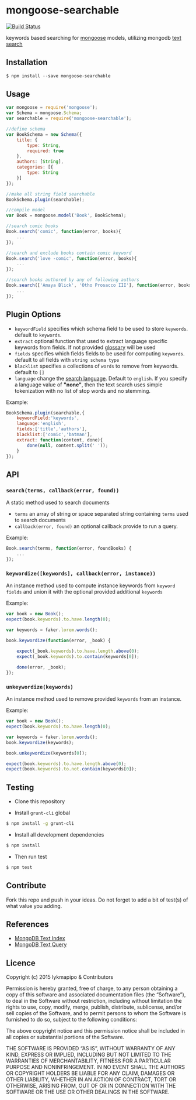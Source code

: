 mongoose-searchable
====================

[![Build Status](https://travis-ci.org/lykmapipo/mongoose-searchable.svg?branch=master)](https://travis-ci.org/lykmapipo/mongoose-searchable)

keywords based searching for [mongoose](https://github.com/Automattic/mongoose) models, utilizing mongodb [text search](https://docs.mongodb.org/manual/reference/operator/query/text/)

## Installation
```js
$ npm install --save mongoose-searchable
```

## Usage
```js
var mongoose = require('mongoose');
var Schema = mongoose.Schema;
var searchable = require('mongoose-searchable');

//define schema
var BookSchema = new Schema({
    title: {
        type: String,
        required: true
    },
    authors: [String],
    categories: [{
        type: String
    }]
});

//make all string field searchable
BookSchema.plugin(searchable);

//compile model
var Book = mongoose.model('Book', BookSchema);

//search comic books
Book.search('comic', function(error, books){
    ...
});

//search and exclude books contain comic keyword
Book.search('love -comic', function(error, books){
    ...
});

//search books authored by any of following authors
Book.search(['Amaya Blick', 'Otho Prosacco III'], function(error, books){
    ...
});

```

## Plugin Options

- `keywordField` specifies which schema field to be used to store `keywords`. default to `keywords`.
- `extract` optional function that used to extract language specific keywords from fields. If not provided [glossary](https://github.com/harthur/glossary) will be used
- `fields` specifies which fields fields to be used for computing `keywords`. default to all fields with `string schema type`
- `blacklist` specifies a collections of `words` to remove from keywords. default to `[]`
- `language` change the [search language](http://docs.mongodb.org/manual/reference/command/text/). Default to `english`. If you specify a language value of **"none"**, then the text search uses simple tokenization with no list of stop words and no stemming.

Example:
```js
BookSchema.plugin(searchable,{
    keywordField:'keywords',
    language:'english',
    fields:['title','authors'],
    blacklist:['comic','batman'],
    extract: function(content, done){
        done(null, content.split(' '));
    }
});
```

## API

### `search(terms, callback(error, found))`
A static method used to search documents

- `terms` an array of string or space separated string containing `terms` used to search documents
- `callback(error, found)` an optional callback provide to run a query.

Example:
```js
Book.search(terms, function(error, foundBooks) {
    ...
});

```
 
### `keywordize([keywords], callback(error, instance))`
An instance method used to compute instance keywords from `keyword fields` and union it with the optional provided additional `keywords`

Example:
```js
var book = new Book();
expect(book.keywords).to.have.length(0);

var keywords = faker.lorem.words();

book.keywordize(function(error, _book) {
    
    expect(_book.keywords).to.have.length.above(0);
    expect(_book.keywords).to.contain(keywords[0]);

    done(error, _book);
});

```

### `unkeywordize(keywords)`
An instance method used to remove provided `keywords` from an instance.

Example:
```js
var book = new Book();
expect(book.keywords).to.have.length(0);

var keywords = faker.lorem.words();
book.keywordize(keywords);

book.unkeywordize(keywords[0]);

expect(book.keywords).to.have.length.above(0);
expect(book.keywords).to.not.contain(keywords[0]);

```

## Testing

* Clone this repository

* Install `grunt-cli` global

```sh
$ npm install -g grunt-cli
```

* Install all development dependencies

```sh
$ npm install
```

* Then run test

```sh
$ npm test
```

## Contribute

Fork this repo and push in your ideas. Do not forget to add a bit of test(s) of what value you adding.

## References
- [MongoDB Text Index](https://docs.mongodb.org/manual/core/index-text/)
- [MongoDB Text Query](https://docs.mongodb.org/manual/reference/operator/query/text/)

## Licence

Copyright (c) 2015 lykmapipo & Contributors

Permission is hereby granted, free of charge, to any person obtaining a copy of this software and associated documentation files (the “Software”), to deal in the Software without restriction, including without limitation the rights to use, copy, modify, merge, publish, distribute, sublicense, and/or sell copies of the Software, and to permit persons to whom the Software is furnished to do so, subject to the following conditions:

The above copyright notice and this permission notice shall be included in all copies or substantial portions of the Software.

THE SOFTWARE IS PROVIDED “AS IS”, WITHOUT WARRANTY OF ANY KIND, EXPRESS OR IMPLIED, INCLUDING BUT NOT LIMITED TO THE WARRANTIES OF MERCHANTABILITY, FITNESS FOR A PARTICULAR PURPOSE AND NONINFRINGEMENT. IN NO EVENT SHALL THE AUTHORS OR COPYRIGHT HOLDERS BE LIABLE FOR ANY CLAIM, DAMAGES OR OTHER LIABILITY, WHETHER IN AN ACTION OF CONTRACT, TORT OR OTHERWISE, ARISING FROM, OUT OF OR IN CONNECTION WITH THE SOFTWARE OR THE USE OR OTHER DEALINGS IN THE SOFTWARE. 
